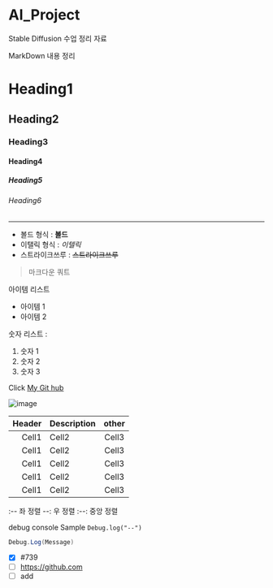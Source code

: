 # AI_Project
Stable Diffusion 수업 정리 자료 

MarkDown 내용 정리

<!-- Heading -->

# Heading1
## Heading2
### Heading3
#### Heading4
##### Heading5
###### Heading6

<!-- Line -->

---

<!-- Text attributes -->

+ 볼드 형식 : **볼드**
+ 이탤릭 형식 : *이텔릭*
+ 스트라이크쓰루 : ~~스트라이크쓰루~~

<!-- Quote -->
> 마크다운 쿼트 

<!-- Bullet List -->
아이템 리스트 
* 아이템 1
* 아이템 2

<!-- Numbered List -->
숫자 리스트 : 

1. 숫자 1
2. 숫자 2
3. 숫자 3

<!--Link -->
Click [My Git hub](https://github.com/내주소)

<!-- Image -->
![image]()

<!-- Table -->

|Header|Description|other|
|--:|:--|:--:|
|Cell1|Cell2|Cell3|
|Cell1|Cell2|Cell3|
|Cell1|Cell2|Cell3|
|Cell1|Cell2|Cell3|
|Cell1|Cell2|Cell3|


:-- 좌 정렬
--: 우 정렬
:--: 중앙 정렬

<!-- Code -->

debug console Sample `Debug.log("--")`

```C#
Debug.Log(Message)
```

<!-- TodoList -->
- [x] #739
- [ ] https://github.com
- [ ] add
